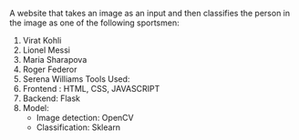 A website that takes an image as an input and then classifies the person in the image as one of the following sportsmen:
 1. Virat Kohli
 2. Lionel Messi
 3. Maria Sharapova
 4. Roger Federor
 5. Serena Williams
Tools Used:
 1. Frontend : HTML, CSS, JAVASCRIPT
 2. Backend: Flask
 3. Model:
    - Image detection: OpenCV
    - Classification: Sklearn
